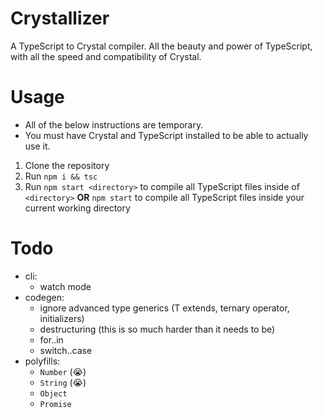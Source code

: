 # Crystallizer
A TypeScript to Crystal compiler. All the beauty and power of TypeScript, with all the speed and compatibility of Crystal.

# Usage
* All of the below instructions are temporary.
* You must have Crystal and TypeScript installed to be able to actually use it.

1. Clone the repository
2. Run `npm i && tsc`
3. Run `npm start <directory>` to compile all TypeScript files inside of `<directory>` **OR** `npm start` to compile all TypeScript files inside your current working directory

# Todo

- cli:
  - watch mode
- codegen:
  - ignore advanced type generics (T extends, ternary operator, initializers)
  - destructuring (this is so much harder than it needs to be)
  - for..in
  - switch..case
- polyfills:
  - `Number` (😭)
  - `String` (😭)
  - `Object`
  - `Promise`